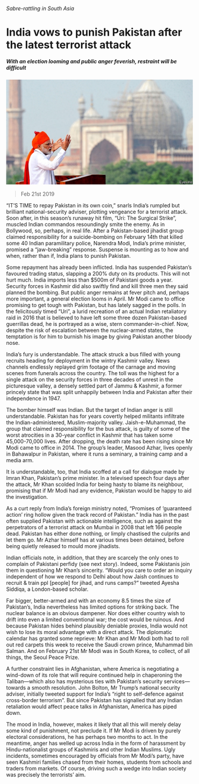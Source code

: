 ###### Sabre-rattling in South Asia

# India vows to punish Pakistan after the latest terrorist attack 

##### With an election looming and public anger feverish, restraint will be difficult 

![image](images/20190223_ASP001_0.jpg) 

> Feb 21st 2019 

“IT’S TIME to repay Pakistan in its own coin,” snarls India’s rumpled but brilliant national-security adviser, plotting vengeance for a terrorist attack. Soon after, in this season’s runaway hit film, “Uri: The Surgical Strike”, muscled Indian commandos resoundingly smite the enemy. As in Bollywood, so, perhaps, in real life. After a Pakistan-based jihadist group claimed responsibility for a suicide-bombing on February 14th that killed some 40 Indian paramilitary police, Narendra Modi, India’s prime minister, promised a “jaw-breaking” response. Suspense is mounting as to how and when, rather than if, India plans to punish Pakistan. 

Some repayment has already been inflicted. India has suspended Pakistan’s favoured trading status, slapping a 200% duty on its products. This will not hurt much. India imports less than $500m of Pakistani goods a year. Security forces in Kashmir did also swiftly find and kill three men they said planned the bombing. But public anger remains at fever pitch and, perhaps more important, a general election looms in April. Mr Modi came to office promising to get tough with Pakistan, but has lately sagged in the polls. In the felicitously timed “Uri”, a lurid recreation of an actual Indian retaliatory raid in 2016 that is believed to have left some three dozen Pakistan-based guerrillas dead, he is portrayed as a wise, stern commander-in-chief. Now, despite the risk of escalation between the nuclear-armed states, the temptation is for him to burnish his image by giving Pakistan another bloody nose. 

India’s fury is understandable. The attack struck a bus filled with young recruits heading for deployment in the wintry Kashmir valley. News channels endlessly replayed grim footage of the carnage and moving scenes from funerals across the country. The toll was the highest for a single attack on the security forces in three decades of unrest in the picturesque valley, a densely settled part of Jammu & Kashmir, a former princely state that was split unhappily between India and Pakistan after their independence in 1947. 

The bomber himself was Indian. But the target of Indian anger is still understandable. Pakistan has for years covertly helped militants infiltrate the Indian-administered, Muslim-majority valley. Jaish-e-Muhammad, the group that claimed responsibility for the bus attack, is guilty of some of the worst atrocities in a 30-year conflict in Kashmir that has taken some 45,000-70,000 lives. After dropping, the death rate has been rising since Mr Modi came to office in 2014. The group’s leader, Masood Azhar, lives openly in Bahawalpur in Pakistan, where it runs a seminary, a training camp and a media arm. 

It is understandable, too, that India scoffed at a call for dialogue made by Imran Khan, Pakistan’s prime minister. In a televised speech four days after the attack, Mr Khan scolded India for being hasty to blame its neighbour, promising that if Mr Modi had any evidence, Pakistan would be happy to aid the investigation. 

As a curt reply from India’s foreign ministry noted, “Promises of ‘guaranteed action’ ring hollow given the track record of Pakistan.” India has in the past often supplied Pakistan with actionable intelligence, such as against the perpetrators of a terrorist attack on Mumbai in 2008 that left 166 people dead. Pakistan has either done nothing, or limply chastised the culprits and let them go. Mr Azhar himself has at various times been detained, before being quietly released to mould more jihadists. 

Indian officials note, in addition, that they are scarcely the only ones to complain of Pakistani perfidy (see next story). Indeed, some Pakistanis join them in questioning Mr Khan’s sincerity. “Would you care to order an inquiry independent of how we respond to Delhi about how Jaish continues to recruit & train ppl [people] for jihad, and runs camps?” tweeted Ayesha Siddiqa, a London-based scholar. 

Far bigger, better-armed and with an economy 8.5 times the size of Pakistan’s, India nevertheless has limited options for striking back. The nuclear balance is an obvious dampener. Nor does either country wish to drift into even a limited conventional war; the cost would be ruinous. And because Pakistan hides behind plausibly deniable proxies, India would not wish to lose its moral advantage with a direct attack. The diplomatic calendar has granted some reprieve: Mr Khan and Mr Modi both had to roll out red carpets this week to receive the Saudi crown prince, Muhammad bin Salman. And on February 21st Mr Modi was in South Korea, to collect, of all things, the Seoul Peace Prize. 

A further constraint lies in Afghanistan, where America is negotiating a wind-down of its role that will require continued help in chaperoning the Taliban—which also has mysterious ties with Pakistan’s security services—towards a smooth resolution. John Bolton, Mr Trump’s national security adviser, initially tweeted support for India’s “right to self-defence against cross-border terrorism”. But since Pakistan has signalled that any Indian retaliation would affect peace talks in Afghanistan, America has piped down. 

The mood in India, however, makes it likely that all this will merely delay some kind of punishment, not preclude it. If Mr Modi is driven by purely electoral considerations, he has perhaps two months to act. In the meantime, anger has welled up across India in the form of harassment by Hindu-nationalist groups of Kashmiris and other Indian Muslims. Ugly incidents, sometimes encouraged by officials from Mr Modi’s party, have seen Kashmiri families chased from their homes, students from schools and traders from markets. Of course, driving such a wedge into Indian society was precisely the terrorists’ aim. 


